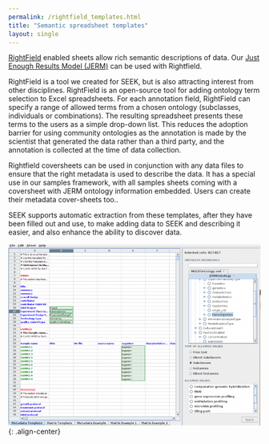 ```yaml
---
permalink: /rightfield_templates.html
title: "Semantic spreadsheet templates"
layout: single
---
```


[RightField](http://rightfield.org) enabled sheets allow rich semantic descriptions of data. Our [Just Enough Results Model (JERM)](https://www.jermontology.org) can be used with Rightfield.

RightField is a tool we created for SEEK, but is also attracting interest from other disciplines. RightField is an open-source tool for adding ontology term selection to Excel spreadsheets. For each annotation field, RightField can specify a range of allowed terms from a chosen ontology (subclasses, individuals or combinations). The resulting spreadsheet presents these terms to the users as a simple drop-down list. This reduces the adoption barrier for using community ontologies as the annotation is made by the scientist that generated the data rather than a third party, and the annotation is collected at the time of data collection.

Rightfield coversheets can be used in conjunction with any data files to ensure that the right metadata is used to describe the data. It has a special use in our samples framework, with all samples sheets coming with a coversheet with JERM ontology information embedded. Users can create their metadata cover-sheets too..

SEEK supports automatic extraction from these templates, after they have been filled out and use, to make adding data to SEEK and describing it easier, and also enhance the ability to discover data.


![Rightfield feature](/assets/images/Rightfield-feature.png){: .align-center}
